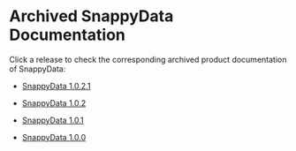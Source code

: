 # Archived SnappyData Documentation

Click a release to check the corresponding archived product documentation of SnappyData:

*	[SnappyData 1.0.2.1](https://snappydata-docs.readthedocs.io/en/v1.0.2.1/)

*	[SnappyData 1.0.2](https://snappydata-docs.readthedocs.io/en/docv1.0.2/)

* 	[SnappyData 1.0.1](https://snappydata-docs.readthedocs.io/en/docv1.0.1/)

*	[SnappyData 1.0.0](https://snappydata-docs.readthedocs.io/en/docv1.0.0/)


